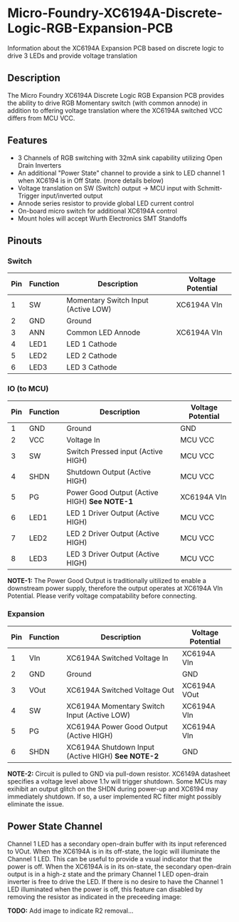 # Micro-Foundry-XC6194A-Discrete-Logic-RGB-Expansion-PCB
Information about the XC6194A Expansion PCB based on discrete logic to drive 3 LEDs and provide voltage translation

## Description
The Micro Foundry XC6194A Discrete Logic RGB Expansion PCB provides the ability to drive RGB Momentary switch (with common annode) in addition to offering voltage translation where the XC6194A switched VCC differs from MCU VCC. 

## Features
- 3 Channels of RGB switching with 32mA sink capability utilizing Open Drain Inverters
- An additional "Power State" channel to provide a sink to LED channel 1 when XC6194 is in Off State. (more details below)
- Voltage translation on SW (Switch) output -> MCU input with Schmitt-Trigger input/inverted output
- Annode series resistor to provide global LED current control
- On-board micro switch for additional XC6194A control
- Mount holes will accept Wurth Electronics SMT Standoffs

## Pinouts
### Switch

| Pin | Function | Description | Voltage Potential |
| --- | -------- | ----------- | ---------- |
| 1 | SW | Momentary Switch Input (Active LOW) | XC6194A VIn |
| 2 | GND | Ground | |
| 3 | ANN |Common LED Annode | XC6194A VIn |
| 4 | LED1 | LED 1 Cathode | |
| 5 | LED2 | LED 2 Cathode | |
| 6 | LED3 | LED 3 Cathode | |

### IO (to MCU)

| Pin | Function | Description | Voltage Potential |
| --- | -------- | ----------- | ---------- |
| 1 | GND | Ground | GND |
| 2 | VCC | Voltage In | MCU VCC |
| 3 | SW | Switch Pressed input (Active HIGH) | MCU VCC |
| 4 | SHDN | Shutdown Output (Active HIGH) | MCU VCC |
| 5 | PG | Power Good Output (Active HIGH) **See NOTE-1** | XC6194A VIn |
| 6 | LED1 | LED 1 Driver Output (Active HIGH) | MCU VCC |
| 7 | LED2 | LED 2 Driver Output (Active HIGH) | MCU VCC |
| 8 | LED3 | LED 3 Driver Output (Active HIGH) | MCU VCC |

**NOTE-1:** The Power Good Output is traditionally uitilized to enable a downstream power supply, therefore the output operates at XC6194A VIn Potential. Please verify voltage compatability before connecting.

### Expansion

| Pin | Function | Description | Voltage Potential |
| --- | -------- | ----------- | ---------- |
| 1 | VIn | XC6194A Switched Voltage In | XC6194A VIn |
| 2 | GND | Ground | GND |
| 3 | VOut | XC6194A Switched Voltage Out | XC6194A VOut |
| 4 | SW | XC6194A Momentary Switch Input (Active LOW) | XC6194A VIn |
| 5 | PG | XC6194A Power Good Output (Active HIGH) | XC6194A VIn |
| 6 | SHDN | XC6194A Shutdown Input (Active HIGH) **See NOTE-2** | GND |

**NOTE-2:** Circuit is pulled to GND via pull-down resistor. XC6149A datasheet specifies a voltage level above 1.1v will trigger shutdown. Some MCUs may exihibit an output glitch on the SHDN during power-up and XC6194 may immediately shutdown. If so, a user implemented RC filter might possibly eliminate the issue.

## Power State Channel
Channel 1 LED has a secondary open-drain buffer with its input referenced to VOut. When the XC6194A is in its off-state, the logic will illuminate the Channel 1 LED. This can be useful to provide a vsual indicator that the power is off. When the XC6194A is in its on-state, the secondary open-drain output is in a high-z state and the primary Channel 1 LED open-drain inverter is free to drive the LED. If there is no desire to have the Channel 1 LED illuminated when the power is off, this feature can disabled by removing the resistor as indicated in the preceeding image:

**TODO:** Add image to indicate R2 removal...
